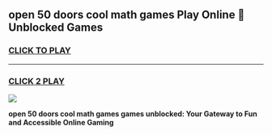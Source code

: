 
## open 50 doors cool math games Play Online 👋 Unblocked Games
<h3>
<a href="https://news.freeplayer.one?title=open_50_doors_cool_math_games&ref=17CMG">CLICK TO PLAY</a></h3>
<hr>

<h3>
<a href="https://news.freeplayer.one?title=open_50_doors_cool_math_games&ref=17CMG">CLICK 2 PLAY</a>
  
</h3>

<a href="https://news.freeplayer.one?title=open_50_doors_cool_math_games&ref=17CMG/"><img src="https://clearcache.store/games.png"></a>


**open 50 doors cool math games games unblocked: Your Gateway to Fun and Accessible Online Gaming**

